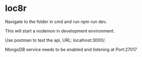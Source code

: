 # loc8r
Navigate to the folder in cmd and run npm run dev.

This will start a nodemon in development environment.

Use postman to test the api, URL: localhost:3000/.

MongoDB service needs to be enabled and listening at Port:27017

